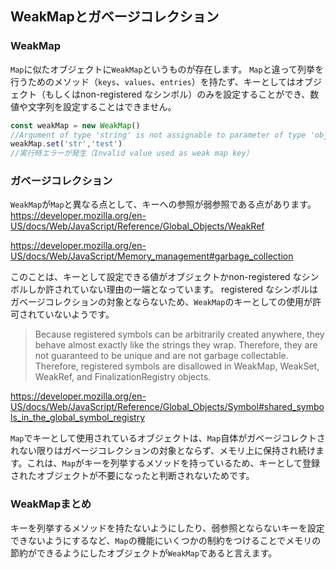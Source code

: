 ## WeakMapとガベージコレクション
### WeakMap
`Map`に似たオブジェクトに`WeakMap`というものが存在します。
`Map`と違って列挙を行うためのメソッド（`keys`、`values`、`entries`）を持たず、キーとしてはオブジェクト（もしくはnon-registered なシンボル）のみを設定することができ、数値や文字列を設定することはできません。
```ts
const weakMap = new WeakMap()
//Argument of type 'string' is not assignable to parameter of type 'object'.ts(2345)
weakMap.set('str','test')
//実行時エラーが発生（Invalid value used as weak map key）
```
### ガベージコレクション
`WeakMap`が`Map`と異なる点として、キーへの参照が弱参照である点があります。
https://developer.mozilla.org/en-US/docs/Web/JavaScript/Reference/Global_Objects/WeakRef

https://developer.mozilla.org/en-US/docs/Web/JavaScript/Memory_management#garbage_collection

このことは、キーとして設定できる値がオブジェクトかnon-registered なシンボルしか許されていない理由の一端となっています。
registered なシンボルはガベージコレクションの対象とならないため、`WeakMap`のキーとしての使用が許可されていないようです。
>Because registered symbols can be arbitrarily created anywhere, they behave almost exactly like the strings they wrap. Therefore, they are not guaranteed to be unique and are not garbage collectable. Therefore, registered symbols are disallowed in WeakMap, WeakSet, WeakRef, and FinalizationRegistry objects.


https://developer.mozilla.org/en-US/docs/Web/JavaScript/Reference/Global_Objects/Symbol#shared_symbols_in_the_global_symbol_registry

`Map`でキーとして使用されているオブジェクトは、`Map`自体がガベージコレクトされない限りはガベージコレクションの対象とならず、メモリ上に保持され続けます。これは、`Map`がキーを列挙するメソッドを持っているため、キーとして登録されたオブジェクトが不要になったと判断されないためです。

### WeakMapまとめ
キーを列挙するメソッドを持たないようにしたり、弱参照とならないキーを設定できないようにするなど、`Map`の機能にいくつかの制約をつけることでメモリの節約ができるようにしたオブジェクトが`WeakMap`であると言えます。